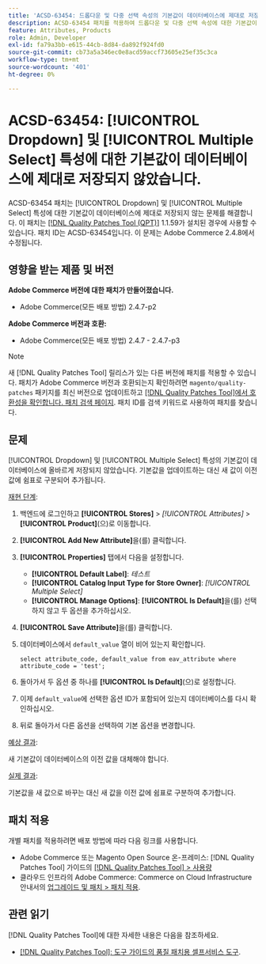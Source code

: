 ```yaml
---
title: 'ACSD-63454: 드롭다운 및 다중 선택 속성의 기본값이 데이터베이스에 제대로 저장되지 않았습니다.'
description: ACSD-63454 패치를 적용하여 드롭다운 및 다중 선택 속성에 대한 기본값이 데이터베이스에 제대로 저장되지 않는 Adobe Commerce 문제를 해결합니다.
feature: Attributes, Products
role: Admin, Developer
exl-id: fa79a3bb-e615-44cb-8d84-da892f924fd0
source-git-commit: cb73a5a346ec0e8acd59accf73605e25ef35c3ca
workflow-type: tm+mt
source-wordcount: '401'
ht-degree: 0%

---
```


# ACSD-63454: [!UICONTROL Dropdown] 및 [!UICONTROL Multiple Select] 특성에 대한 기본값이 데이터베이스에 제대로 저장되지 않았습니다.

ACSD-63454 패치는 [!UICONTROL Dropdown] 및 [!UICONTROL Multiple Select] 특성에 대한 기본값이 데이터베이스에 제대로 저장되지 않는 문제를 해결합니다. 이 패치는 [[!DNL Quality Patches Tool (QPT)]](/help/tools/quality-patches-tool/quality-patches-tool-to-self-serve-quality-patches.md) 1.1.59가 설치된 경우에 사용할 수 있습니다. 패치 ID는 ACSD-63454입니다. 이 문제는 Adobe Commerce 2.4.8에서 수정됩니다.

## 영향을 받는 제품 및 버전

**Adobe Commerce 버전에 대한 패치가 만들어졌습니다.**

* Adobe Commerce(모든 배포 방법) 2.4.7-p2

**Adobe Commerce 버전과 호환:**

* Adobe Commerce(모든 배포 방법) 2.4.7 - 2.4.7-p3

>[!NOTE]
>
>새 [!DNL Quality Patches Tool] 릴리스가 있는 다른 버전에 패치를 적용할 수 있습니다. 패치가 Adobe Commerce 버전과 호환되는지 확인하려면 `magento/quality-patches` 패키지를 최신 버전으로 업데이트하고 [[!DNL Quality Patches Tool]에서 호환성을 확인합니다. 패치 검색 페이지](https://experienceleague.adobe.com/tools/commerce-quality-patches/index.html?lang=ko). 패치 ID를 검색 키워드로 사용하여 패치를 찾습니다.

## 문제

[!UICONTROL Dropdown] 및 [!UICONTROL Multiple Select] 특성의 기본값이 데이터베이스에 올바르게 저장되지 않았습니다. 기본값을 업데이트하는 대신 새 값이 이전 값에 쉼표로 구분되어 추가됩니다.

<u>재현 단계</u>:

1. 백엔드에 로그인하고 **[!UICONTROL Stores]** > *[!UICONTROL Attributes]* > **[!UICONTROL Product]**(으)로 이동합니다.
1. **[!UICONTROL Add New Attribute]**&#x200B;을(를) 클릭합니다.
1. **[!UICONTROL Properties]** 탭에서 다음을 설정합니다.
   * **[!UICONTROL Default Label]**: *테스트*
   * **[!UICONTROL Catalog Input Type for Store Owner]**: *[!UICONTROL Multiple Select]*
   * **[!UICONTROL Manage Options]**: **[!UICONTROL Is Default]**&#x200B;을(를) 선택하지 않고 두 옵션을 추가하십시오.
1. **[!UICONTROL Save Attribute]**&#x200B;을(를) 클릭합니다.
1. 데이터베이스에서 `default_value` 열이 비어 있는지 확인합니다.

   `select attribute_code, default_value from eav_attribute where attribute_code = 'test';`

1. 돌아가서 두 옵션 중 하나를 **[!UICONTROL Is Default]**(으)로 설정합니다.
1. 이제 `default_value`에 선택한 옵션 ID가 포함되어 있는지 데이터베이스를 다시 확인하십시오.
1. 뒤로 돌아가서 다른 옵션을 선택하여 기본 옵션을 변경합니다.

<u>예상 결과</u>:

새 기본값이 데이터베이스의 이전 값을 대체해야 합니다.

<u>실제 결과</u>:

기본값을 새 값으로 바꾸는 대신 새 값을 이전 값에 쉼표로 구분하여 추가합니다.

## 패치 적용

개별 패치를 적용하려면 배포 방법에 따라 다음 링크를 사용합니다.

* Adobe Commerce 또는 Magento Open Source 온-프레미스: [!DNL Quality Patches Tool] 가이드의 [[!DNL Quality Patches Tool] > 사용량](/help/tools/quality-patches-tool/usage.md)
* 클라우드 인프라의 Adobe Commerce: Commerce on Cloud Infrastructure 안내서의 [업그레이드 및 패치 > 패치 적용](https://experienceleague.adobe.com/docs/commerce-cloud-service/user-guide/develop/upgrade/apply-patches.html?lang=ko).

## 관련 읽기

[!DNL Quality Patches Tool]에 대한 자세한 내용은 다음을 참조하세요.

* [[!DNL Quality Patches Tool]: 도구 가이드의 품질 패치용 셀프서비스 도구](/help/tools/quality-patches-tool/quality-patches-tool-to-self-serve-quality-patches.md).
